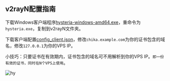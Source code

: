 ## v2rayN配置指南

下载Windows客户端程序[hysteria-windows-amd64.exe](https://github.com/HyNetwork/hysteria/releases/download/v1.2.1/hysteria-windows-amd64.exe)，重命令为`hysteria.exe`，复制到v2rayN文件夹。

下载客户端配置[config_client.json](https://github.com/chika0801/sing-box-install/blob/main/hysteria/config_client.json)，修改`chika.example.com`为你的证书包含的域名，修改`127.0.0.1`为你的VPS IP。

小技巧：只要证书在有效期内，证书包含的域名可不用解析到你的VPS IP。`即一份有效的证书，同时在N个VPS上使用`。

![hy](https://user-images.githubusercontent.com/88967758/195763003-97e79ce9-9f59-444f-85ec-17d0851ee32e.jpg)
